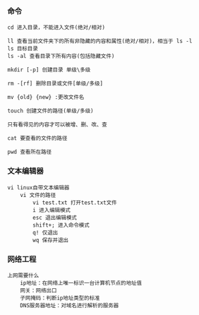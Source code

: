 ### 命令
	cd 进入目录，不能进入文件(绝对/相对)
	
	ll 查看当前文件夹下的所有非隐藏的内容和属性(绝对/相对)，相当于 ls -l
	ls 目标目录
	ls -al 查看目录下所有内容(包括隐藏文件)
	
	mkdir [-p] 创建目录 单级\多级
	
	rm -[rf] 删除目录或文件[单级/多级]
	
	mv {old} {new} :更改文件名
	
	touch 创建文件的路径(单级/多级)
	
	只有看得见的内容才可以被增、删、改、查
	
	cat 要查看的文件的路径
	
	pwd 查看所在路径


### 文本编辑器
	vi linux自带文本编辑器
		vi 文件的路径
			vi test.txt 打开test.txt文件
			i 进入编辑模式
			esc 退出编辑模式
			shift+; 进入命令模式
			q! 仅退出
			wq 保存并退出
			
### 网络工程
	上网需要什么
		ip地址：在网络上唯一标识一台计算机节点的地址值
		网关：网络出口
		子网掩码：判断ip地址类型的标准  
		DNS服务器地址：对域名进行解析的服务器